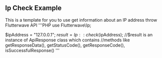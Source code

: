 ## Ip Check Example
This is a template for you to use get information about an IP address throw Flutterwave API
'''PHP
use Flutterwave\Ip;

$ipAddress = "127.0.0.1";
$result = Ip::check($ipAddress);
//$result is an instance of ApiResponse class which contains
//methods like getResponseData(), getStatusCode(), getResponseCode(), isSuccessfulResponse()
'''

